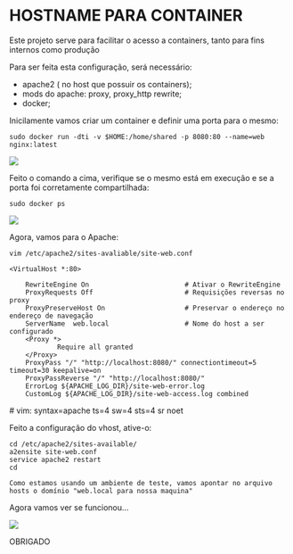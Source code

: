 # HOSTNAME PARA CONTAINER
                                            
                                            
                                            
                                            

Este projeto serve para facilitar o acesso a containers, tanto para fins internos como produção

Para ser feita esta configuração, será necessário:

- apache2 ( no host que possuir os containers);
- mods do apache: proxy, proxy_http rewrite;
- docker;

Inicilamente vamos criar um container e definir uma porta para o mesmo:


	sudo docker run -dti -v $HOME:/home/shared -p 8080:80 --name=web nginx:latest
  
  ![](https://i.screenshot.net/5qmmptj)

Feito o comando a cima, verifique se o mesmo está em execução e se a porta foi corretamente compartilhada:

	
	sudo docker ps

![](https://i.screenshot.net/83rrgu7)

Agora, vamos para o Apache:


	vim /etc/apache2/sites-avaliable/site-web.conf

	<VirtualHost *:80>

        RewriteEngine On                        # Ativar o RewriteEngine
        ProxyRequests Off						# Requisições reversas no proxy
        ProxyPreserveHost On 					# Preservar o endereço no endereço de navegação
        ServerName 	web.local					# Nome do host a ser configurado
        <Proxy *>
                Require all granted
        </Proxy>
        ProxyPass "/" "http://localhost:8080/" connectiontimeout=5 timeout=30 keepalive=on
        ProxyPassReverse "/" "http://localhost:8080/"
        ErrorLog ${APACHE_LOG_DIR}/site-web-error.log
        CustomLog ${APACHE_LOG_DIR}/site-web-access.log combined
</VirtualHost>
    # vim: syntax=apache ts=4 sw=4 sts=4 sr noet

Feito a configuração do vhost, ative-o:

	cd /etc/apache2/sites-available/
	a2ensite site-web.conf
	service apache2 restart
	cd

	Como estamos usando um ambiente de teste, vamos apontar no arquivo hosts o domínio "web.local para nossa maquina"

Agora vamos ver se funcionou...


![](https://media.giphy.com/media/LmeqKc5ReYL9RfPILw/giphy.gif)



OBRIGADO
